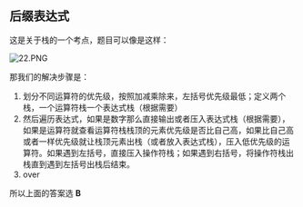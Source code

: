## 后缀表达式

这是关于栈的一个考点，题目可以像是这样：

![22.PNG](https://i.loli.net/2019/08/15/x8cndXzVaM3po2G.png)

那我们的解决步骤是：

1. 划分不同运算符的优先级，按照加减乘除来，左括号优先级最低；定义两个栈，一个运算符栈一个表达式栈（根据需要）
2. 然后遍历表达式，如果是数字那么直接输出或者压入表达式栈（根据需要），如果是运算符就查看运算符栈栈顶的元素优先级是否比自己高，如果比自己高或者一样优先级就让栈顶元素出栈（或者放入表达式栈），压入低优先级的运算符。如果遇到左括号，直接压入操作符栈；如果遇到右括号，将操作符栈出栈直到遇到左括号出栈后结束。
3. over

所以上面的答案选 **B**

